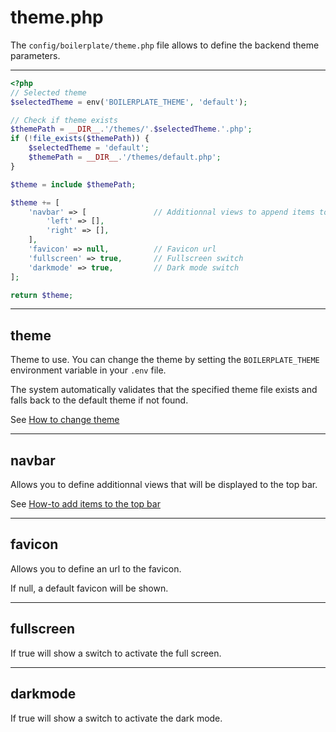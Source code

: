 # theme.php

The `config/boilerplate/theme.php` file allows to define the backend theme parameters.

---

```php
<?php
// Selected theme
$selectedTheme = env('BOILERPLATE_THEME', 'default');

// Check if theme exists
$themePath = __DIR__.'/themes/'.$selectedTheme.'.php';
if (!file_exists($themePath)) {
    $selectedTheme = 'default';
    $themePath = __DIR__.'/themes/default.php';
}

$theme = include $themePath;

$theme += [
    'navbar' => [               // Additionnal views to append items to the navbar
        'left' => [],
        'right' => [],
    ],
    'favicon' => null,          // Favicon url
    'fullscreen' => true,       // Fullscreen switch
    'darkmode' => true,         // Dark mode switch
];

return $theme;
```
---

## theme

Theme to use. You can change the theme by setting the `BOILERPLATE_THEME` environment variable in your `.env` file.

The system automatically validates that the specified theme file exists and falls back to the default theme if not found.

See [How to change theme](/howto/change-theme)

---

## navbar

Allows you to define additionnal views that will be displayed to the top bar.

See [How-to add items to the top bar](/howto/add-navbar-items)

---

## favicon

Allows you to define an url to the favicon.

If null, a default favicon will be shown.

---

## fullscreen

If true will show a switch to activate the full screen.

---

## darkmode

If true will show a switch to activate the dark mode. 